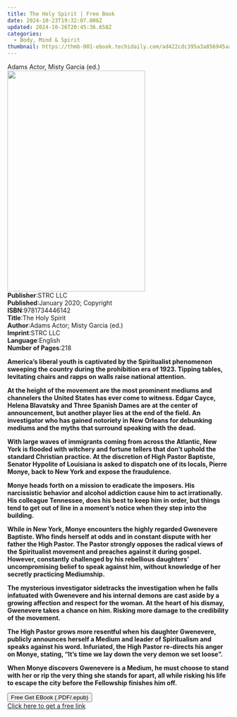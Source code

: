 ```yaml
---
title: The Holy Spirit | Free Book
date: 2024-10-23T19:32:07.806Z
updated: 2024-10-26T20:45:36.658Z
categories:
  - Body, Mind & Spirit
thumbnail: https://thmb-001-ebook.techidaily.com/ad422cdc395a3a856945aab281ea54d92131b4db4c73878e4e16c78ba2cac236.jpg
---
```

<main id="book-container">
  <div class="flex flex-col">
    <div class="book-brief flex-1 py-6 px-4 sm:p-6 md:py-10 md:px-8">
      <!-- brief-->
      <div class="book-brief-main">Adams Actor, Misty Garcia (ed.)</div>
    </div>
    <div
      class="book-meta-info flex-1 grid gap-4 col-start-1 col-end-3 row-start-1 sm:mb-6 sm:grid-cols-4 lg:gap-6 lg:col-start-2 lg:row-end-6 lg:row-span-6 lg:mb-0"
    >
      <div
        class="book-meta-info-left place-content-center mt-4 p-4 text-sm leading-6 col-start-2 col-span-2 dark:text-slate-400"
      >
        <img
          class="w-full h-500 object-cover rounded-lg sm:h-255 sm:col-span-2 lg:col-span-full"
          src="https://img-001-ebook.techidaily.com/d50616d92180d1158141bcaa5244d89b4bdcd637857a9f7a47022f5ca7f45491.jpg"
          alt=""
          width="312"
          height="500"
        />
      </div>
      <div
        class="book-meta-info-right mt-2 col-start-1 row-start-2 col-span-3 self-center"
      >
        <!-- meta data  -->
        <div class="flex flex-col px-4 md:px-8">
          <div class="flex-1">
            <strong>Publisher</strong>:<span class="px-2">STRC LLC</span>
          </div>
          <div class="flex-1">
            <strong>Published</strong>:<span class="px-2"
              >January 2020; Copyright</span
            >
          </div>
          <div class="flex-1">
            <strong>ISBN</strong>:<span class="px-2">9781734446142</span>
          </div>
          <div class="flex-1">
            <strong>Title</strong>:<span class="px-2">The Holy Spirit</span>
          </div>
          <div class="flex-1">
            <strong>Author</strong>:<span class="px-2"
              >Adams Actor; Misty Garcia (ed.)</span
            >
          </div>
          <div class="flex-1">
            <strong>Imprint</strong>:<span class="px-2">STRC LLC</span>
          </div>
          <div class="flex-1">
            <strong>Language</strong>:<span class="px-2">English</span>
          </div>
          <div class="flex-1">
            <strong>Number of Pages</strong>:<span class="px-2">218</span>
          </div>
        </div>
      </div>
    </div>
    <div class="book-description flex-1 py-6 px-4 sm:p-6 md:py-10 md:px-8">
      <div class="book-description-main">
        <div accordion-content="" id="description">
          <p>
            <strong
              >America’s liberal youth is captivated by the Spiritualist
              phenomenon sweeping the country during the prohibition era of
              1923. Tipping tables, levitating chairs and rapps on walls raise
              national attention.</strong
            >
          </p>
          <p>
            <strong
              >At the height of the movement are the most prominent mediums and
              channelers the United States has ever come to witness. Edgar
              Cayce, Helena Blavatsky and Three Spanish Dames are at the center
              of announcement, but another player lies at the end of the field.
              An investigator who has gained notoriety in New Orleans for
              debunking mediums and the myths that surround speaking with the
              dead.</strong
            >
          </p>
          <p>
            <strong
              >With large waves of immigrants coming from across the Atlantic,
              New York is flooded with witchery and fortune tellers that don’t
              uphold the standard Christian practice. At the discretion of High
              Pastor Baptiste, Senator Hypolite of Louisiana is asked to
              dispatch one of its locals, Pierre Monye, back to New York and
              expose the fraudulence.</strong
            >
          </p>
          <p>
            <strong
              >Monye heads forth on a mission to eradicate the imposers. His
              narcissistic behavior and alcohol addiction cause him to act
              irrationally. His colleague Tennessee, does his best to keep him
              in order, but things tend to get out of line in a moment’s notice
              when they step into the building.</strong
            >
          </p>
          <p>
            <strong
              >While in New York, Monye encounters the highly regarded Gwenevere
              Baptiste. Who finds herself at odds and in constant dispute with
              her father the High Pastor. The Pastor strongly opposes the
              radical views of the Spiritualist movement and preaches against it
              during gospel. However, constantly challenged by his rebellious
              daughters’ uncompromising belief to speak against him, without
              knowledge of her secretly practicing Mediumship.</strong
            >
          </p>
          <p>
            <strong
              >The mysterious investigator sidetracks the investigation when he
              falls infatuated with Gwenevere and his internal demons are cast
              aside by a growing affection and respect for the woman. At the
              heart of his dismay, Gwenevere takes a chance on him. Risking more
              damage to the credibility of the movement.</strong
            >
          </p>
          <p>
            <strong
              >The High Pastor grows more resentful when his daughter Gwenevere,
              publicly announces herself a Medium and leader of Spiritualism and
              speaks against his word. Infuriated, the High Pastor re-directs
              his anger on Monye, stating, “It’s time we lay down the very demon
              we set loose”.&nbsp;</strong
            >
          </p>
          <p>
            <strong
              >When Monye discovers Gwenevere is a Medium, he must choose to
              stand with her or rip the very thing she stands for apart, all
              while risking his life to escape the city before the Fellowship
              finishes him off.</strong
            >
          </p>
        </div>
        <div class="accordion-fader"></div>
      </div>
    </div>
    <div class="book-excerpts flex-1 py-6 px-4 sm:p-6 md:py-10 md:px-8"></div>
    <div
      class="book-about-author flex-1 py-6 px-4 sm:p-6 md:py-10 md:px-8"
    ></div>
    <div class="book-free-get flex-1 py-6 px-4 sm:p-6 md:py-10 md:px-8">
      <button
        id="btn-free-get"
        class="bg-blue-500 hover:bg-blue-700 text-white font-bold py-2 px-4 rounded"
      >
        Free Get EBook (.PDF/.epub)
      </button>
      <div id="countdown-display" class="px-2 text-lg mt-2"></div>
      <a
        id="free-link"
        class="hidden bg-blue-500 hover:bg-blue-700 text-white font-bold py-2 px-4 rounded"
        href="https://www.ebooks.com/en-us/book/209924360/the-holy-spirit/adams-actor/"
        target="_blank"
        >Click here to get a free link</a
      >
    </div>
    <script>
      let countdownTime = 0;
      let countdownInterval = null;
      document
        .getElementById('btn-free-get')
        .addEventListener('click', startCountdown);
      function startCountdown() {
        countdownTime = new Date().getTime() + 60000 * 3;
        countdownInterval = setInterval(updateCountdown, 1000);
        document.getElementById('btn-free-get').disabled = true;
        document
          .getElementById('btn-free-get')
          .classList.add('bg-gray-500', 'cursor-not-allowed');
      }
      function updateCountdown() {
        let currentTime = new Date().getTime();
        let timeLeft = countdownTime - currentTime;
        let secondsLeft = Math.floor(timeLeft / 1000);
        document.getElementById('countdown-display').innerHTML =
          `Remaining time: ${secondsLeft} seconds.`;
        if (secondsLeft <= 0) {
          clearInterval(countdownInterval);
          document.getElementById('btn-free-get').classList.add('hidden');
          document.getElementById('free-link').classList.remove('hidden');
          document.getElementById('countdown-display').innerHTML = '';
        }
      }
    </script>
  </div>
</main>

<ins class="adsbygoogle"
      style="display:block"
      data-ad-client="ca-pub-7571918770474297"
      data-ad-slot="8358498916"
      data-ad-format="auto"
      data-full-width-responsive="true"></ins>
    